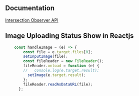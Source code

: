 


## Documentation

[Intersection Observer API](https://developer.mozilla.org/en-US/docs/Web/API/Intersection_Observer_API)




## Image Uploading Status Show in Reactjs

```javascript
    const handleImage = (e) => {
        const file = e.target.files[0];
        setInputImage(file);
        const fileReader = new FileReader();
        fileReader.onload = function (e) {
        //   console.log(e.target.result);
          setImage(e.target.result);
        };
        fileReader.readAsDataURL(file);
      };
```

